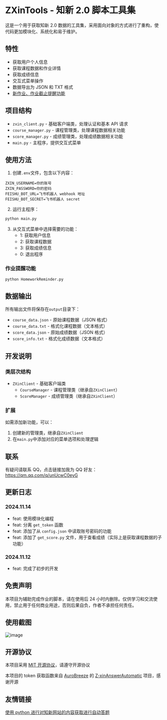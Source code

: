 # ZXinTools - 知新 2.0 脚本工具集

这是一个用于获取知新 2.0 数据的工具集，采用面向对象的方式进行了重构，使代码更加模块化、系统化和易于维护。

## 特性

- 获取用户个人信息
- 获取课程数据和作业详情
- 获取成绩信息
- 交互式菜单操作
- 数据导出为 JSON 和 TXT 格式
- [新作业、作业截止提醒功能](https://github.com/W1ndys/ZXinTools/blob/main/HomeworkReminder.py)

## 项目结构

- `zxin_client.py` - 基础客户端类，处理认证和基本 API 请求
- `course_manager.py` - 课程管理类，处理课程数据相关功能
- `score_manager.py` - 成绩管理类，处理成绩数据相关功能
- `main.py` - 主程序，提供交互式菜单

## 使用方法

1. 创建`.env`文件，包含以下内容：

```
ZXIN_USERNAME=你的账号
ZXIN_PASSWORD=你的密码
FEISHU_BOT_URL=飞书机器人 webhook 地址
FEISHU_BOT_SECRET=飞书机器人 secret
```

2. 运行主程序：

```bash
python main.py
```

3. 从交互式菜单中选择需要的功能：
   - 1: 获取用户信息
   - 2: 获取课程数据
   - 3: 获取成绩信息
   - 0: 退出程序

### 作业提醒功能

```bash
python HomeworkReminder.py
```

## 数据输出

所有输出文件将保存在`output`目录下：

- `course_data.json` - 原始课程数据（JSON 格式）
- `course_data.txt` - 格式化课程数据（文本格式）
- `score_data.json` - 原始成绩数据（JSON 格式）
- `score_info.txt` - 格式化成绩数据（文本格式）

## 开发说明

### 类层次结构

- `ZXinClient` - 基础客户端类
  - `CourseManager` - 课程管理类（继承自`ZXinClient`）
  - `ScoreManager` - 成绩管理类（继承自`ZXinClient`）

### 扩展

如需添加新功能，可以：

1. 创建新的管理类，继承自`ZXinClient`
2. 在`main.py`中添加对应的菜单选项和处理逻辑

## 联系

有疑问请联系 QQ，点击链接加我为 QQ 好友：https://qm.qq.com/q/unUcwC0eyG

## 更新日志

### 2024.11.14

- feat: 使用模块化编程
- feat: 分离 `get_token` 函数
- feat: 添加了从 `config.json` 中读取账号密码的功能
- feat: 添加了 `get_score.py` 文件，用于查看成绩（实际上是获取课程数据的子功能）

### 2024.11.12

- feat: 完成了初步的开发

## 免责声明

本项目为辅助完成作业的脚本，请在使用后 24 小时内删除。仅供学习和交流使用，禁止用于任何商业用途，否则后果自负，作者不承担任何责任。

## 使用截图

![image](https://github.com/user-attachments/assets/7b503fab-9ac3-4c17-8f07-391338c04b5a)

## 开源协议

本项目采用 [MIT 开源协议](LICENSE)，请遵守开源协议

本项目的 token 获取函数来自 [AuroBreeze](https://github.com/AuroBreeze) 的 [Z-xinAnswerAutomatic](https://github.com/AuroBreeze/Z-xinAnswerAutomatic) 项目，感谢开源

## 友情链接

[使用 python 进行对知新网站的内容获取进行自动答题](https://github.com/AuroBreeze/Z-xinAnswerAutomatic)
